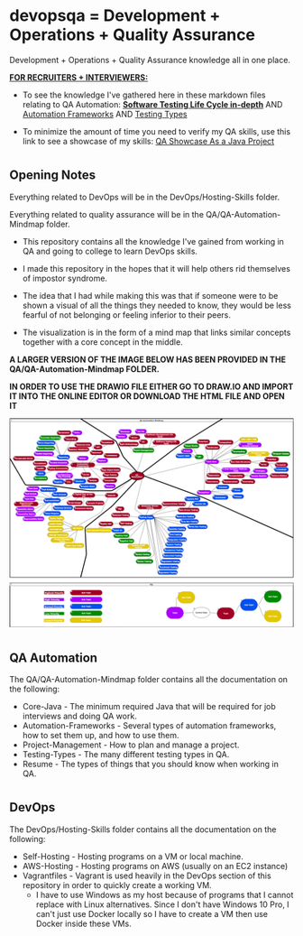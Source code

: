 # devopsqa = Development + Operations + Quality Assurance

Development + Operations + Quality Assurance knowledge all in one place.

<u><b>FOR RECRUITERS + INTERVIEWERS:</b></u>

- To see the knowledge I've gathered here in these markdown files relating to QA Automation: <b><a href=https://github.com/h1ddengames/devopsqa/blob/master/QA/QA-Automation-Mindmap/STLC-IN-DEPTH.md>Software Testing Life Cycle in-depth</a></b> AND <a href=https://github.com/h1ddengames/devopsqa/blob/master/QA/QA-Automation-Mindmap/Automation-Frameworks.md>Automation Frameworks</a> AND <a href=https://github.com/h1ddengames/devopsqa/blob/master/QA/QA-Automation-Mindmap/Testing-Types.md>Testing Types</a>

- To minimize the amount of time you need to verify my QA skills, use this link to see a showcase of my skills: <a href=https://github.com/h1ddengames/devopsqa/tree/master/QA/QA-Automation-Mindmap/Testing/db-api-jenkins/jenkins/home/qashowcase/src/main/java>QA Showcase As a Java Project</a>

#
## Opening Notes

Everything related to DevOps will be in the DevOps/Hosting-Skills folder.

Everything related to quality assurance will be in the QA/QA-Automation-Mindmap folder.

- This repository contains all the knowledge I've gained from working in QA and going to college to learn DevOps skills.

- I made this repository in the hopes that it will help others rid themselves of impostor syndrome.
- The idea that I had while making this was that if someone were to be shown a visual of all the things they needed to know, they would be less fearful of not belonging or feeling inferior to their peers.
- The visualization is in the form of a mind map that links similar concepts together with a core concept in the middle.

<b> A LARGER VERSION OF THE IMAGE BELOW HAS BEEN PROVIDED IN THE QA/QA-Automation-Mindmap FOLDER. </b>

<b> IN ORDER TO USE THE DRAWIO FILE EITHER GO TO DRAW.IO AND IMPORT IT INTO THE ONLINE EDITOR OR DOWNLOAD THE HTML FILE AND OPEN IT </b>

![alt text](QA-Mindmap.png)

#
## QA Automation

The QA/QA-Automation-Mindmap folder contains all the documentation on the following:

- Core-Java - The minimum required Java that will be required for job interviews and doing QA work.
- Automation-Frameworks - Several types of automation frameworks, how to set them up, and how to use them.
- Project-Management - How to plan and manage a project.
- Testing-Types - The many different testing types in QA.
- Resume - The types of things that you should know when working in QA.

#
## DevOps

The DevOps/Hosting-Skills folder contains all the documentation on the following:

- Self-Hosting - Hosting programs on a VM or local machine.
- AWS-Hosting - Hosting programs on AWS (usually on an EC2 instance)
- Vagrantfiles - Vagrant is used heavily in the DevOps section of this repository in order to quickly create a working VM.
  - I have to use Windows as my host because of programs that I cannot replace with Linux alternatives. Since I don't have Windows 10 Pro, I can't just use Docker locally so I have to create a VM then use Docker inside these VMs.
